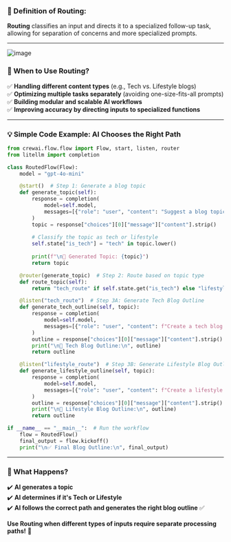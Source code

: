 
### **🔀 Definition of Routing:**  
**Routing** classifies an input and directs it to a specialized follow-up task, allowing for separation of concerns and more specialized prompts.  

---


![image](https://github.com/user-attachments/assets/b72e9e74-f3ac-4bd8-b92d-89a589875ab1)


### **📌 When to Use Routing?**  
✅ **Handling different content types** (e.g., Tech vs. Lifestyle blogs)  
✅ **Optimizing multiple tasks separately** (avoiding one-size-fits-all prompts)  
✅ **Building modular and scalable AI workflows**  
✅ **Improving accuracy by directing inputs to specialized functions**  

---

### **💡 Simple Code Example: AI Chooses the Right Path**  

```python
from crewai.flow.flow import Flow, start, listen, router
from litellm import completion  

class RoutedFlow(Flow):
    model = "gpt-4o-mini"

    @start()  # Step 1: Generate a blog topic
    def generate_topic(self):
        response = completion(
            model=self.model,
            messages=[{"role": "user", "content": "Suggest a blog topic for 2025."}]
        )
        topic = response["choices"][0]["message"]["content"].strip()
        
        # Classify the topic as tech or lifestyle
        self.state["is_tech"] = "tech" in topic.lower()  
        
        print(f"\n📝 Generated Topic: {topic}")
        return topic  

    @router(generate_topic)  # Step 2: Route based on topic type
    def route_topic(self):
        return "tech_route" if self.state.get("is_tech") else "lifestyle_route"

    @listen("tech_route")  # Step 3A: Generate Tech Blog Outline
    def generate_tech_outline(self, topic):
        response = completion(
            model=self.model,
            messages=[{"role": "user", "content": f"Create a tech blog outline for: {topic}"}]
        )
        outline = response["choices"][0]["message"]["content"].strip()
        print("\n📌 Tech Blog Outline:\n", outline)
        return outline  

    @listen("lifestyle_route")  # Step 3B: Generate Lifestyle Blog Outline
    def generate_lifestyle_outline(self, topic):
        response = completion(
            model=self.model,
            messages=[{"role": "user", "content": f"Create a lifestyle blog outline for: {topic}"}]
        )
        outline = response["choices"][0]["message"]["content"].strip()
        print("\n📌 Lifestyle Blog Outline:\n", outline)
        return outline  

if __name__ == "__main__":  # Run the workflow
    flow = RoutedFlow()
    final_output = flow.kickoff()
    print("\n✅ Final Blog Outline:\n", final_output)
```

---

### **🎯 What Happens?**  
✔️ **AI generates a topic**  
✔️ **AI determines if it's Tech or Lifestyle**  
✔️ **AI follows the correct path and generates the right blog outline** ✅  

 **Use Routing when different types of inputs require separate processing paths!** 🚀
